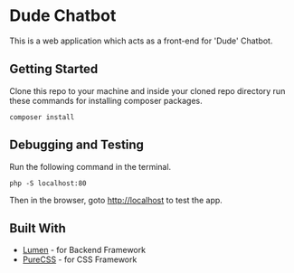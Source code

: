 #  Dude Chatbot

This is a web application which acts as a front-end for 'Dude' Chatbot.

## Getting Started

Clone this repo to your machine and inside your cloned repo directory run these commands for installing composer packages.

```
composer install
```

## Debugging and Testing

Run the following command in the terminal.

```
php -S localhost:80
```

Then in the browser, goto [http://localhost](http://localhost) to test the app.

## Built With

* [Lumen](https://lumen.laravel.com) - for Backend Framework
* [PureCSS](http://purecss.io) - for CSS Framework